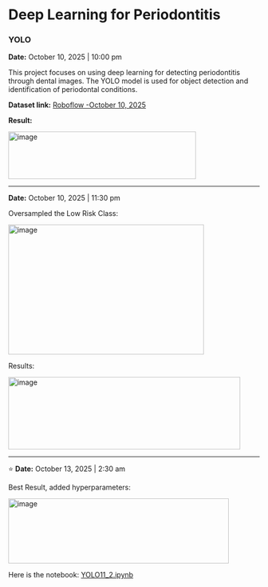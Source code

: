 # Deep Learning for Periodontitis

### YOLO  
**Date:** October 10, 2025 | 10:00 pm 

This project focuses on using deep learning for detecting periodontitis through dental images. The YOLO model is used for object detection and identification of periodontal conditions.

**Dataset link:** [Roboflow -October 10, 2025  ](https://app.roboflow.com/team-17/data-aug-eqsa6/5)

**Result:**

<img width="376" height="95" alt="image" src="https://github.com/user-attachments/assets/5a60111b-8c84-49f4-93d3-3364e560ce91" />

------------------------------------------------------------

**Date:** October 10, 2025 | 11:30 pm

Oversampled the Low Risk Class: 

<img width="392" height="260" alt="image" src="https://github.com/user-attachments/assets/8674b2e3-5093-48a6-a286-cbc8265063ca" />

Results:

<img width="465" height="145" alt="image" src="https://github.com/user-attachments/assets/d2cb047d-d9ec-4626-bc87-a6c4b22f935b" />

------------------------------------------------------------
⭐ **Date:** October 13, 2025 | 2:30 am

Best Result, added hyperparameters: 

<img width="442" height="130" alt="image" src="https://github.com/user-attachments/assets/b88406df-abc5-4f58-9e46-9d73c91a2777" />

Here is the notebook: [YOLO11_2.ipynb](https://github.com/Jhill-Cabos/Deep_learning_periodontitits/blob/main/YOLO11_2.ipynb)


